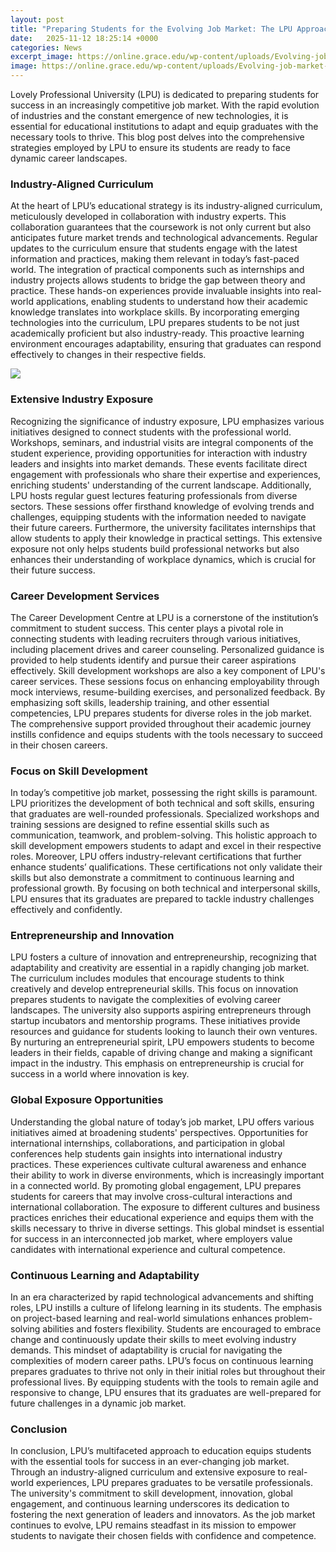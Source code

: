 ```yaml
---
layout: post
title: "Preparing Students for the Evolving Job Market: The LPU Approach"
date:   2025-11-12 18:25:14 +0000
categories: News
excerpt_image: https://online.grace.edu/wp-content/uploads/Evolving-job-market-for-graduates.jpg
image: https://online.grace.edu/wp-content/uploads/Evolving-job-market-for-graduates.jpg
---
```


Lovely Professional University (LPU) is dedicated to preparing students for success in an increasingly competitive job market. With the rapid evolution of industries and the constant emergence of new technologies, it is essential for educational institutions to adapt and equip graduates with the necessary tools to thrive. This blog post delves into the comprehensive strategies employed by LPU to ensure its students are ready to face dynamic career landscapes.
### Industry-Aligned Curriculum
At the heart of LPU’s educational strategy is its industry-aligned curriculum, meticulously developed in collaboration with industry experts. This collaboration guarantees that the coursework is not only current but also anticipates future market trends and technological advancements. Regular updates to the curriculum ensure that students engage with the latest information and practices, making them relevant in today’s fast-paced world.
The integration of practical components such as internships and industry projects allows students to bridge the gap between theory and practice. These hands-on experiences provide invaluable insights into real-world applications, enabling students to understand how their academic knowledge translates into workplace skills. By incorporating emerging technologies into the curriculum, LPU prepares students to be not just academically proficient but also industry-ready. This proactive learning environment encourages adaptability, ensuring that graduates can respond effectively to changes in their respective fields.

![](https://online.grace.edu/wp-content/uploads/Evolving-job-market-for-graduates.jpg)
### Extensive Industry Exposure
Recognizing the significance of industry exposure, LPU emphasizes various initiatives designed to connect students with the professional world. Workshops, seminars, and industrial visits are integral components of the student experience, providing opportunities for interaction with industry leaders and insights into market demands. These events facilitate direct engagement with professionals who share their expertise and experiences, enriching students' understanding of the current landscape.
Additionally, LPU hosts regular guest lectures featuring professionals from diverse sectors. These sessions offer firsthand knowledge of evolving trends and challenges, equipping students with the information needed to navigate their future careers. Furthermore, the university facilitates internships that allow students to apply their knowledge in practical settings. This extensive exposure not only helps students build professional networks but also enhances their understanding of workplace dynamics, which is crucial for their future success.
### Career Development Services
The Career Development Centre at LPU is a cornerstone of the institution’s commitment to student success. This center plays a pivotal role in connecting students with leading recruiters through various initiatives, including placement drives and career counseling. Personalized guidance is provided to help students identify and pursue their career aspirations effectively.
Skill development workshops are also a key component of LPU's career services. These sessions focus on enhancing employability through mock interviews, resume-building exercises, and personalized feedback. By emphasizing soft skills, leadership training, and other essential competencies, LPU prepares students for diverse roles in the job market. The comprehensive support provided throughout their academic journey instills confidence and equips students with the tools necessary to succeed in their chosen careers.
### Focus on Skill Development
In today’s competitive job market, possessing the right skills is paramount. LPU prioritizes the development of both technical and soft skills, ensuring that graduates are well-rounded professionals. Specialized workshops and training sessions are designed to refine essential skills such as communication, teamwork, and problem-solving. This holistic approach to skill development empowers students to adapt and excel in their respective roles.
Moreover, LPU offers industry-relevant certifications that further enhance students’ qualifications. These certifications not only validate their skills but also demonstrate a commitment to continuous learning and professional growth. By focusing on both technical and interpersonal skills, LPU ensures that its graduates are prepared to tackle industry challenges effectively and confidently.
### Entrepreneurship and Innovation
LPU fosters a culture of innovation and entrepreneurship, recognizing that adaptability and creativity are essential in a rapidly changing job market. The curriculum includes modules that encourage students to think creatively and develop entrepreneurial skills. This focus on innovation prepares students to navigate the complexities of evolving career landscapes.
The university also supports aspiring entrepreneurs through startup incubators and mentorship programs. These initiatives provide resources and guidance for students looking to launch their own ventures. By nurturing an entrepreneurial spirit, LPU empowers students to become leaders in their fields, capable of driving change and making a significant impact in the industry. This emphasis on entrepreneurship is crucial for success in a world where innovation is key.
### Global Exposure Opportunities
Understanding the global nature of today’s job market, LPU offers various initiatives aimed at broadening students' perspectives. Opportunities for international internships, collaborations, and participation in global conferences help students gain insights into international industry practices. These experiences cultivate cultural awareness and enhance their ability to work in diverse environments, which is increasingly important in a connected world.
By promoting global engagement, LPU prepares students for careers that may involve cross-cultural interactions and international collaboration. The exposure to different cultures and business practices enriches their educational experience and equips them with the skills necessary to thrive in diverse settings. This global mindset is essential for success in an interconnected job market, where employers value candidates with international experience and cultural competence.
### Continuous Learning and Adaptability
In an era characterized by rapid technological advancements and shifting roles, LPU instills a culture of lifelong learning in its students. The emphasis on project-based learning and real-world simulations enhances problem-solving abilities and fosters flexibility. Students are encouraged to embrace change and continuously update their skills to meet evolving industry demands.
This mindset of adaptability is crucial for navigating the complexities of modern career paths. LPU’s focus on continuous learning prepares graduates to thrive not only in their initial roles but throughout their professional lives. By equipping students with the tools to remain agile and responsive to change, LPU ensures that its graduates are well-prepared for future challenges in a dynamic job market.
### Conclusion
In conclusion, LPU’s multifaceted approach to education equips students with the essential tools for success in an ever-changing job market. Through an industry-aligned curriculum and extensive exposure to real-world experiences, LPU prepares graduates to be versatile professionals. The university's commitment to skill development, innovation, global engagement, and continuous learning underscores its dedication to fostering the next generation of leaders and innovators. As the job market continues to evolve, LPU remains steadfast in its mission to empower students to navigate their chosen fields with confidence and competence.